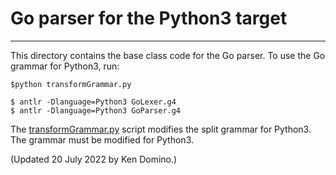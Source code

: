 # Go parser for the Python3 target
---
This directory contains the base class code for the Go parser. To use the
Go grammar for Python3, run:
```shell
$python transformGrammar.py

$ antlr -Dlanguage=Python3 GoLexer.g4 
$ antlr -Dlanguage=Python3 GoParser.g4 
```
The [transformGrammar.py](https://github.com/antlr/grammars-v4/blob/master/golang/Python3/transformGrammar.py) script modifies the split grammar for Python3.
The grammar must be modified for Python3.

(Updated 20 July 2022 by Ken Domino.)
